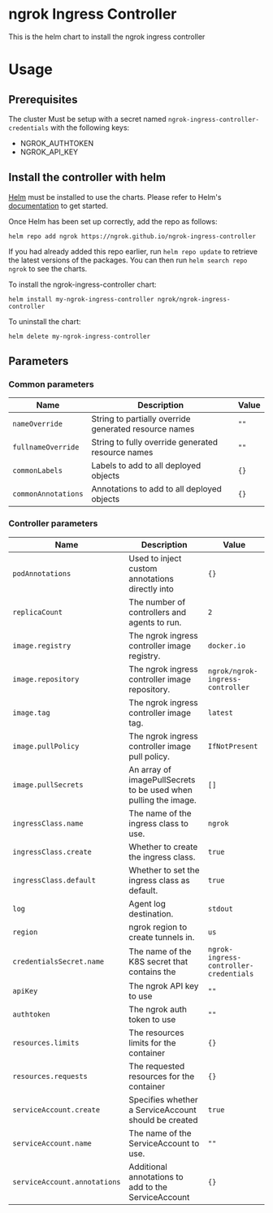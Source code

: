 # ngrok Ingress Controller

This is the helm chart to install the ngrok ingress controller

# Usage

## Prerequisites

The cluster Must be setup with a secret named `ngrok-ingress-controller-credentials` with the following keys:
* NGROK_AUTHTOKEN
* NGROK_API_KEY

## Install the controller with helm

[Helm](https://helm.sh) must be installed to use the charts.  Please refer to
Helm's [documentation](https://helm.sh/docs) to get started.

Once Helm has been set up correctly, add the repo as follows:

`helm repo add ngrok https://ngrok.github.io/ngrok-ingress-controller`

If you had already added this repo earlier, run `helm repo update` to retrieve
the latest versions of the packages.  You can then run `helm search repo ngrok` to see the charts.

To install the ngrok-ingress-controller chart:

`helm install my-ngrok-ingress-controller ngrok/ngrok-ingress-controller`

To uninstall the chart:

`helm delete my-ngrok-ingress-controller`

<!-- Parameters are auto generated via @bitnami/readme-generator-for-helm -->
## Parameters

### Common parameters

| Name                | Description                                           | Value |
| ------------------- | ----------------------------------------------------- | ----- |
| `nameOverride`      | String to partially override generated resource names | `""`  |
| `fullnameOverride`  | String to fully override generated resource names     | `""`  |
| `commonLabels`      | Labels to add to all deployed objects                 | `{}`  |
| `commonAnnotations` | Annotations to add to all deployed objects            | `{}`  |


### Controller parameters

| Name                         | Description                                                     | Value                                  |
| ---------------------------- | --------------------------------------------------------------- | -------------------------------------- |
| `podAnnotations`             | Used to inject custom annotations directly into                 | `{}`                                   |
| `replicaCount`               | The number of controllers and agents to run.                    | `2`                                    |
| `image.registry`             | The ngrok ingress controller image registry.                    | `docker.io`                            |
| `image.repository`           | The ngrok ingress controller image repository.                  | `ngrok/ngrok-ingress-controller`       |
| `image.tag`                  | The ngrok ingress controller image tag.                         | `latest`                               |
| `image.pullPolicy`           | The ngrok ingress controller image pull policy.                 | `IfNotPresent`                         |
| `image.pullSecrets`          | An array of imagePullSecrets to be used when pulling the image. | `[]`                                   |
| `ingressClass.name`          | The name of the ingress class to use.                           | `ngrok`                                |
| `ingressClass.create`        | Whether to create the ingress class.                            | `true`                                 |
| `ingressClass.default`       | Whether to set the ingress class as default.                    | `true`                                 |
| `log`                        | Agent log destination.                                          | `stdout`                               |
| `region`                     | ngrok region to create tunnels in.                              | `us`                                   |
| `credentialsSecret.name`     | The name of the K8S secret that contains the                    | `ngrok-ingress-controller-credentials` |
| `apiKey`                     | The ngrok API key to use                                        | `""`                                   |
| `authtoken`                  | The ngrok auth token to use                                     | `""`                                   |
| `resources.limits`           | The resources limits for the container                          | `{}`                                   |
| `resources.requests`         | The requested resources for the container                       | `{}`                                   |
| `serviceAccount.create`      | Specifies whether a ServiceAccount should be created            | `true`                                 |
| `serviceAccount.name`        | The name of the ServiceAccount to use.                          | `""`                                   |
| `serviceAccount.annotations` | Additional annotations to add to the ServiceAccount             | `{}`                                   |

